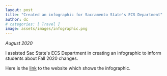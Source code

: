 ```yaml
---
layout: post
title: "Created an infographic for Sacramento State's ECS Department"
author: dc
# categories: [ Travel ]
image: assets/images/infographic.png
---
```


_August 2020_ 

I assisted Sac State's ECS Department in creating an infographic to inform students about Fall 2020 changes.

Here is the [link](https://www.ecs.csus.edu/news/articles/ecs-resources-announcement.html) to the website which shows the infographic.
